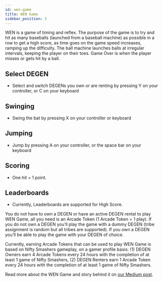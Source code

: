 ```yaml
---
id: wen-game
title: WEN Game
sidebar_position: 3
---
```


WEN is a game of timing and reflex. The purpose of the game is to try and hit as many baseballs (launched from a baseball machine) as possible in a row to get a high score, as time goes on the game speed
increases, ramping up the difficulty. The ball machine launches balls at irregular intervals, keeping the player on their toes. Game Over is when the player misses or gets hit by a ball.

## Select DEGEN
- Select and switch DEGENs you own or are renting by pressing Y on your controller, or C on your keyboard

## Swinging
- Swing the bat by pressing X on your controller or keyboard

## Jumping
- Jump by pressing A on your controller, or the space bar on your keyboard

## Scoring
- One hit = 1 point.

## Leaderboards
- Currently, Leaderboards are supported for High Score.

You do not have to own a DEGEN or have an active DEGEN rental to play WEN Game, all you need is an Arcade Token (1 Arcade Token = 1 play). If you do not own a DEGEN you’ll play the game with a dummy DEGEN (tribe assignment is random but all tribes are supported). If you own a DEGEN you’ll be able to play the game with your DEGEN of choice.

Currently, earning Arcade Tokens that can be used to play WEN Game is based on Nifty Smashers gameplay, on a gamer profile basis: (1) DEGEN Owners earn 4 Arcade Tokens every 24 hours with the completion of at least 1 game of Nifty Smashers, (2) DEGEN Renters earn 1 Arcade Token every 24 hours with the completion of at least 1 game of Nifty Smashers.

Read more about the WEN Game and story behind it on [our Medium post](https://niftyleague.medium.com/wen-game-wensday-8658775f4b56).
